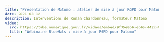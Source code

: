 ```yaml
---
title: "Présentation de Matomo : atelier de mise à jour RGPD pour Matomo (2/2)"
date: 2021-03-12
description: Interventions de Ronan Chardonneau, formateur Matomo
video:
  src: https://tube.numerique.gouv.fr/videos/embed/9f75e0b6-eb66-442c-8f15-696ee20a5707
  title: "Wébinaire BlueHats : mise à jour RGPD pour Matomo"
---
```

